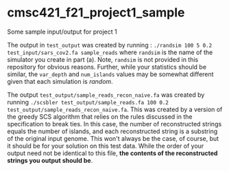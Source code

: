 # cmsc421_f21_project1_sample

Some sample input/output for project 1

The output in `test_output` was created by running : `./randsim 100 5 0.2 test_input/sars_cov2.fa sample_reads`
where `randsim` is the name of the simulator you create in part (a).  Note, `randsim` is not provided in this 
repository for obvious reasons.  Further, while your statistics should be similar, the `var_depth` and
`num_islands` values may be somewhat different given that each simulation is _random_.

The output `test_output/sample_reads_recon_naive.fa` was created by running `./scsbler test_output/sample_reads.fa 100 0.2 test_output/sample_reads_recon_naive.fa`.
This was created by a version of the greedy SCS algorithm that relies on the rules discussed in the specification to break ties.  In this case, the number of reconstructed strings equals the number of islands, and each reconstructed string is a substring of the original input genome.  This won't always be the case, of course, but it should be for your solution on this test data.  While the order of your output need not be identical to this file, **the contents of the reconstructed strings you output should be**.
